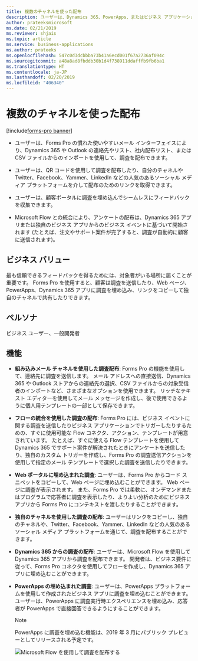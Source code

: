 ```yaml
---
title: 複数のチャネルを使った配布
description: ユーザーは、Dynamics 365、PowerApps、またはビジネス アプリケーションからワンクリックで調査を配布できます。
author: prateeksmicrosoft
ms.date: 02/21/2019
ms.reviewer: shjais
ms.topic: article
ms.service: business-applications
ms.author: prateeks
ms.openlocfilehash: 547c0d3dcbbba73b41a6ecd001f67a2736af094c
ms.sourcegitcommit: a48a8ad8fbddb30b1d4f738911ddafffb9fb6ba1
ms.translationtype: HT
ms.contentlocale: ja-JP
ms.lasthandoff: 02/20/2019
ms.locfileid: "406340"
---
```

#  <a name="distribute-using-multiple-channels"></a>複数のチャネルを使った配布
[!include[forms-pro banner](../includes/forms-pro.md)]


- ユーザーは、Forms Pro の慣れた使いやすいメール インターフェイスにより、Dynamics 365 や Outlook の連絡先やリスト、社内配布リスト、または CSV ファイルからのインポートを使用して、調査を配布できます。

- ユーザーは、QR コードを使用して調査を配布したり、自分のチャネルや Twitter、Facebook、Yammer、LinkedIn などの人気のあるソーシャル メディア プラットフォームを介して配布のためのリンクを取得できます。

- ユーザーは、顧客ポータルに調査を埋め込んでシームレスにフィードバックを収集できます。

- Microsoft Flow との統合により、アンケートの配布は、Dynamics 365 アプリまたは独自のビジネス アプリからのビジネス イベントに基づいて開始されます (たとえば、注文やサポート案件が完了すると、調査が自動的に顧客に送信されます)。


## <a name="business-value"></a>ビジネス バリュー 

最も信頼できるフィードバックを得るためには、対象者がいる場所に届くことが重要です。 Forms Pro を使用すると、顧客は調査を送信したり、Web ページ、PowerApps、Dynamics 365 アプリに調査を埋め込み、リンクをコピーして独自のチャネルで共有したりできます。

## <a name="personas"></a>ペルソナ

ビジネス ユーザー、一般開発者

## <a name="features"></a>機能

- **組み込みメール チャネルを使用した調査配布**: Forms Pro の機能を使用して、連絡先に調査を送信します。 メール アドレスへの直接送信、Dynamics 365 や Outlook ストアからの連絡先の選択、CSV ファイルからの対象受信者のインポートなど、さまざまなオプションを使用できます。 リッチなテキスト エディターを使用してメール メッセージを作成し、後で使用できるように個人用テンプレートの一部として保存できます。

- **フローの統合を使用した調査の配布**: Forms Pro には、ビジネス イベントに関する調査を送信したりビジネス アプリケーションでトリガーしたりするための、すぐに使用可能な Flow コネクタ、アクション、テンプレートが用意されています。 たとえば、すぐに使える Flow テンプレートを使用して Dynamics 365 でサポート案件が解決されたときにアンケートを送信したり、独自のカスタム トリガーを作成し、Forms Pro の調査送信アクションを使用して指定のメール テンプレートで選択した調査を送信したりできます。 

- **Web ポータルに埋め込まれた調査**: ユーザーは、Forms Pro からコード スニペットをコピーして、Web ページに埋め込むことができます。 Web ページに調査が表示されます。 また、Forms Pro では柔軟に、オンデマンドまたはプログラムで応答者に調査を表示したり、よりよい分析のためにビジネス アプリから Forms Pro にコンテキストを渡したりすることができます。

- **独自のチャネルを使用した調査の配布**: ユーザーはリンクをコピーし、独自のチャネルや、Twitter、Facebook、Yammer、LinkedIn などの人気のあるソーシャル メディア プラットフォームを通じて、調査を配布することができます。

- **Dynamics 365 からの調査の配布**: ユーザーは、Microsoft Flow を使用して Dynamics 365 アプリから調査を配布できます。 開発者は、ビジネス要件に従って、Forms Pro コネクタを使用してフローを作成し、Dynamics 365 アプリに埋め込むことができます。

- **PowerApps の埋め込まれた調査**: ユーザーは、PowerApps プラットフォームを使用して作成されたビジネス アプリに調査を埋め込むことができます。 ユーザーは、PowerApps に調査実行時エクスペリエンスを埋め込み、応答者が PowerApps で直接回答できるようにすることができます。

    > [!NOTE]
    > PowerApps に調査を埋め込む機能は、2019 年 3 月にパブリック プレビューとしてリリースされる予定です。

    ![Microsoft Flow を使用して調査を配布する](media/distribute-using-flow.png "Microsoft Flow を使用して調査を配布する")
